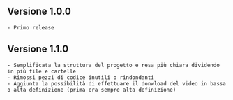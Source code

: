 ## Versione 1.0.0
    - Primo release

## Versione 1.1.0
    - Semplificata la struttura del progetto e resa più chiara dividendo in più file e cartelle
    - Rimossi pezzi di codice inutili o rindondanti
    - Aggiunta la possibilità di effettuare il donwload del video in bassa o alta definizione (prima era sempre alta definizione)